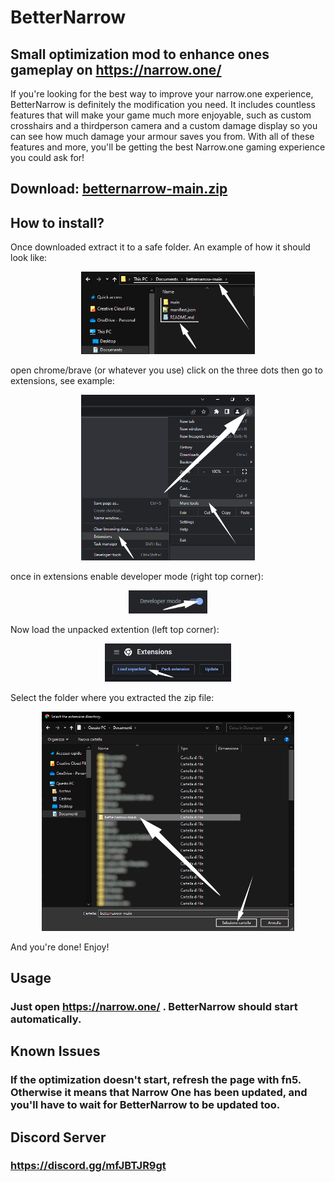 # BetterNarrow

## Small optimization mod to enhance ones gameplay on https://narrow.one/

If you're looking for the best way to improve your narrow.one experience, BetterNarrow is definitely the modification you need. It includes countless features that will make your game much more enjoyable, such as custom crosshairs and a thirdperson camera and a custom damage display so you can see how much damage your armour saves you from. With all of these features and more, you'll be getting the best Narrow.one gaming experience you could ask for!

## Download: [betternarrow-main.zip](https://github.com/Laamy/betternarrow/archive/refs/heads/main.zip)

## How to install?
Once downloaded extract it to a safe folder. An example of how it should look like:
<p align="center">
  <img width="55%" height="55%" src="https://raw.githubusercontent.com/Selkensy/betternarrowimages/master/Screenshot001.png">
</p>
open chrome/brave (or whatever you use) click on the three dots then go to extensions, see example:
<p align="center">
  <img width="55%" height="55%" src="https://raw.githubusercontent.com/Selkensy/betternarrowimages/master/Screenshot002.png">
</p>
once in extensions enable developer mode (right top corner):
<p align="center">
  <img width="25%" height="25%" src="https://raw.githubusercontent.com/Selkensy/betternarrowimages/master/Screenshot005.png">
</p>
Now load the unpacked extention (left top corner):
<p align="center">
  <img width="40%" height="40%" src="https://raw.githubusercontent.com/Selkensy/betternarrowimages/master/Screenshot003.png">
</p>
Select the folder where you extracted the zip file:
<p align="center">
  <img width="80%" height="80%" src="https://raw.githubusercontent.com/Selkensy/betternarrowimages/master/Screenshot004.png">
</p>
And you're done! Enjoy!

## Usage
### Just open https://narrow.one/ . BetterNarrow should start automatically.

## Known Issues
### If the optimization doesn't start, refresh the page with fn5. Otherwise it means that Narrow One has been updated, and you'll have to wait for BetterNarrow to be updated too.

## Discord Server
### https://discord.gg/mfJBTJR9gt
